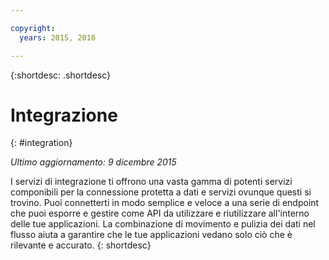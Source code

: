 ```yaml
---

copyright:
  years: 2015, 2016

---
```


{:shortdesc: .shortdesc} 

# Integrazione
{: #integration}

*Ultimo aggiornamento: 9 dicembre 2015*

I servizi di integrazione ti offrono una vasta gamma di potenti servizi componibili per la connessione protetta a dati e servizi ovunque questi si trovino. Puoi connetterti in modo semplice e veloce a una serie di endpoint che puoi esporre e gestire come API da utilizzare e riutilizzare all'interno delle tue applicazioni. La combinazione di movimento e pulizia dei dati nel flusso aiuta a garantire che le tue applicazioni vedano solo ciò che è rilevante e accurato.
{: shortdesc}


